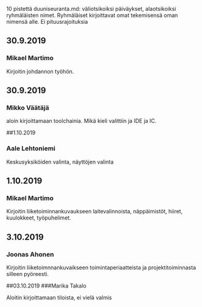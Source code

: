  10 pistettä duuniseuranta.md: väliotsikoiksi päiväykset, alaotsikoiksi ryhmäläisten nimet. Ryhmäläiset kirjoittavat omat tekemisensä oman nimensä alle. Ei pituusrajoituksia
 
 
 
 
 ## 30.9.2019 
 ### Mikael Martimo
 
 Kirjoitin johdannon työhön.
 
 ## 30.9.2019
 ### Mikko Väätäjä
 
 aloin kirjoittamaan toolchainia. Mikä kieli valittiin ja IDE ja IC.
 
 ##1.10.2019
 ### Aale Lehtoniemi
 
 Keskusyksiköiden valinta, näyttöjen valinta
 
 ## 1.10.2019
 ### Mikael Martimo
 
 Kirjoitin liiketoiminnankuvaukseen laitevalinnoista, näppäimistöt, hiiret, kuulokkeet, työpuhelimet.
 
 ## 3.10.2019
 ### Joonas Ahonen

Kirjoitin liiketoimnnankuvaikseen toimintaperiaatteista ja projektitoiminnasta silleen pyöreesti.

##03.10.2019
###Marika Takalo

Aloitin kirjoittamaan tiloista, ei vielä valmis
